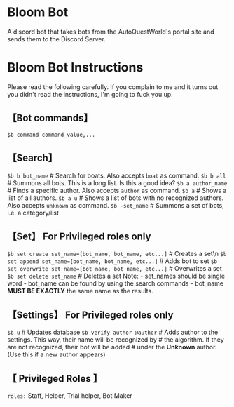 # Bloom Bot
A discord bot that takes bots from the AutoQuestWorld's portal site and sends them to the Discord Server.

# Bloom Bot Instructions
Please read the following carefully. If you complain to me and it turns out you didn't read the instructions, I'm going to fuck you up.

## 【**Bot commands**】
`$b command command_value,...`  


## 【**Search**】
`$b b bot_name`         # Search for boats. Also accepts `boat`  as command.
`$b b all`                   # Summons all bots. This is a long list. Is this a good idea?
`$b a author_name`   # Finds a specific author. Also accepts `author`  as command. 
`$b a`                            # Shows a list of all authors.
`$b a u`                        # Shows a list of bots with no recognized authors. Also accepts `unknown`  as command. 
`$b -set_name`            # Summons a set of bots, i.e. a category/list


## 【**Set**】  For Privileged roles only
`$b set create set_name=[bot_name, bot_name, etc...]`         # Creates a set\n
`$b set append set_name=[bot_name, bot_name, etc...]`         # Adds bot to set
`$b set overwrite set_name=[bot_name, bot_name, etc...]`   # Overwrites a set
`$b set delete set_name`                                                                      # Deletes a set
Note:
    - set_names should be single word
    - bot_name can be found by using the search commands
    - bot_name **MUST BE EXACTLY** the same name as the results.                                               


## 【**Settings**】  For Privileged roles only
`$b u`                                                            # Updates database
`$b verify author @author`                  # Adds author to the settings. This way, their name will be recognized by
                                                                      # the algorithm. If they are not recognized, their bot will be added
                                                                      # under the **Unknown** author. (Use this if a new author appears)

## 【 **Privileged Roles** 】
`roles:` Staff, Helper, Trial helper, Bot Maker
